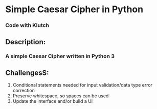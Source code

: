 # Simple Caesar Cipher in Python
### Code with Klutch

## Description:
### A simple Caesar Cipher written in Python 3

## ChallengesS:
1. Conditional statements needed for input validation/data type error correction
2. Preserve whitespace, so spaces can be used
4. Update the interface and/or build a UI 
